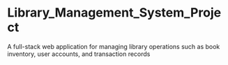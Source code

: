# Library_Management_System_Project
A full-stack web application for managing library operations such as book inventory, user accounts, and transaction records
